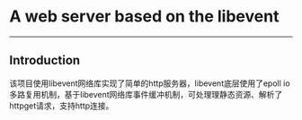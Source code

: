 # A web server based on the libevent
-------------------------------------
Introduction
----------------
该项目使用libevent网络库实现了简单的http服务器，libevent底层使用了epoll io多路复用机制，基于libevent网络库事件缓冲机制，可处理理静态资源、解析了httpget请求，支持http连接。


